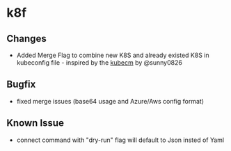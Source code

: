 # k8f 
## Changes
- Added Merge Flag to combine new K8S and already existed K8S in kubeconfig file - inspired by the [kubecm](https://github.com/sunny0826/kubecm) by @sunny0826
## Bugfix
- fixed merge issues (base64 usage and Azure/Aws config format)
## Known Issue
- connect command with "dry-run" flag will default to Json insted of Yaml
<!-- ## Bugfix -->
<!-- ## Braking changes -->     
